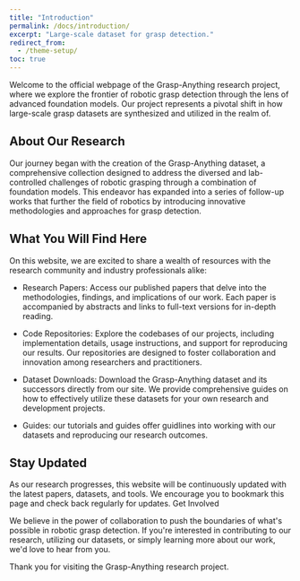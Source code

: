 ```yaml
---
title: "Introduction"
permalink: /docs/introduction/
excerpt: "Large-scale dataset for grasp detection."
redirect_from:
  - /theme-setup/
toc: true
---
```

Welcome to the official webpage of the Grasp-Anything research project, where we explore the frontier of robotic grasp detection through the lens of advanced foundation models. Our project represents a pivotal shift in how large-scale grasp datasets are synthesized and utilized in the realm of.

## About Our Research

Our journey began with the creation of the Grasp-Anything dataset, a comprehensive collection designed to address the diversed and lab-controlled challenges of robotic grasping through a combination of foundation models. This endeavor has expanded into a series of follow-up works that further the field of robotics by introducing innovative methodologies and approaches for grasp detection.

## What You Will Find Here

On this website, we are excited to share a wealth of resources with the research community and industry professionals alike:

  - Research Papers: Access our published papers that delve into the methodologies, findings, and implications of our work. Each paper is accompanied by abstracts and links to full-text versions for in-depth reading.

  - Code Repositories: Explore the codebases of our projects, including implementation details, usage instructions, and support for reproducing our results. Our repositories are designed to foster collaboration and innovation among researchers and practitioners.

  - Dataset Downloads: Download the Grasp-Anything dataset and its successors directly from our site. We provide comprehensive guides on how to effectively utilize these datasets for your own research and development projects.

  - Guides: our tutorials and guides offer guidlines into working with our datasets and reproducing our research outcomes.

## Stay Updated

As our research progresses, this website will be continuously updated with the latest papers, datasets, and tools. We encourage you to bookmark this page and check back regularly for updates.
Get Involved

We believe in the power of collaboration to push the boundaries of what's possible in robotic grasp detection. If you're interested in contributing to our research, utilizing our datasets, or simply learning more about our work, we'd love to hear from you.

Thank you for visiting the Grasp-Anything research project.
